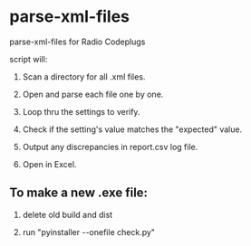 # parse-xml-files

parse-xml-files for Radio Codeplugs

script will:

1. Scan a directory for all .xml files.

2. Open and parse each file one by one.

3. Loop thru the settings to verify.

4. Check if the setting's value matches the "expected" value.

5. Output any discrepancies in report.csv log file.

6. Open in Excel.

## To make a new .exe file:

1. delete old build and dist

2. run "pyinstaller --onefile check.py"
